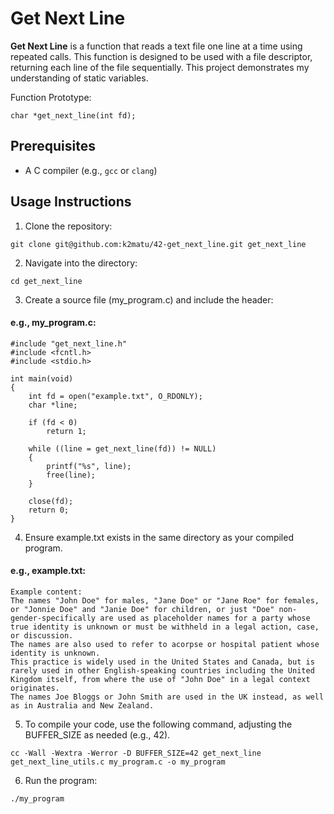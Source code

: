 # Get Next Line
**Get Next Line** is a function that reads a text file one line at a time using repeated calls. This function is designed to be used with a file descriptor, returning each line of the file sequentially. This project demonstrates my understanding of static variables.

Function Prototype:
```
char *get_next_line(int fd);
```
## Prerequisites
- A C compiler (e.g., `gcc` or `clang`)  

## Usage Instructions
1. Clone the repository:
```
git clone git@github.com:k2matu/42-get_next_line.git get_next_line
````
2. Navigate into the directory:
```
cd get_next_line
```
3. Create a source file (my_program.c) and include the header:
#### e.g., my_program.c:
```
#include "get_next_line.h"
#include <fcntl.h>
#include <stdio.h>

int main(void)
{
    int fd = open("example.txt", O_RDONLY);
    char *line;

    if (fd < 0)
        return 1;

    while ((line = get_next_line(fd)) != NULL)
    {
        printf("%s", line);
        free(line);
    }

    close(fd);
    return 0;
}
```
4. Ensure example.txt exists in the same directory as your compiled program.
#### e.g., example.txt:
```
Example content:
The names "John Doe" for males, "Jane Doe" or "Jane Roe" for females, or "Jonnie Doe" and "Janie Doe" for children, or just "Doe" non-gender-specifically are used as placeholder names for a party whose true identity is unknown or must be withheld in a legal action, case, or discussion.
The names are also used to refer to acorpse or hospital patient whose identity is unknown.
This practice is widely used in the United States and Canada, but is rarely used in other English-speaking countries including the United Kingdom itself, from where the use of "John Doe" in a legal context originates.
The names Joe Bloggs or John Smith are used in the UK instead, as well as in Australia and New Zealand.
```

5. To compile your code, use the following command, adjusting the BUFFER_SIZE as needed (e.g., 42). 
```
cc -Wall -Wextra -Werror -D BUFFER_SIZE=42 get_next_line get_next_line_utils.c my_program.c -o my_program
```
6. Run the program: 
```
./my_program
```
